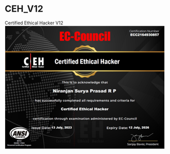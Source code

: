 # CEH_V12
Certified Ethical Hacker V12
![Certified Ethical Hacker V12 cert](https://github.com/NiranjanJoker/CEH_V12/blob/main/CEHv12.jpg)
